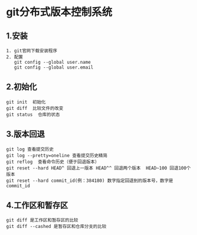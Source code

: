 # git分布式版本控制系统 #
## 1.安装 ##
    1. git官网下载安装程序
    2. 配置  
       git config --global user.name 
       git config --global user.email
## 2.初始化 ##
    git init  初始化
    git diff  比较文件的改变
    git status  仓库的状态
## 3.版本回退 ##
    git log 查看提交历史
    git log --pretty=oneline 查看提交历史精简
    git reflog  查看命令历史（便于回退版本）
    git reset --hard HEAD^ 回退上一版本 HEAD^^ 回退两个版本  HEAD~100 回退100个版本
    git reset --hard commit_id(例：384180) 数字指定回退到的版本号，数字是commit_id
## 4.工作区和暂存区 ##
    git diff 是工作区和暂存区的比较
    git diff --cashed 是暂存区和仓库分支的比较
